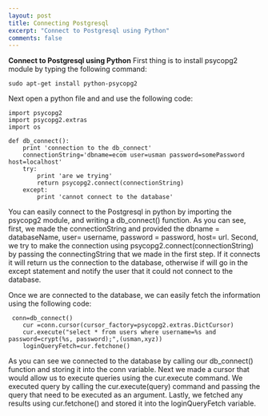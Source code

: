 ```yaml
---
layout: post
title: Connecting Postgresql
excerpt: "Connect to Postgresql using Python"
comments: false
---
```

**Connect to Postgresql using Python**
First thing is to install psycopg2 module by typing the following command: 

    sudo apt-get install python-psycopg2

Next open a python file and and use the following code:

    import psycopg2
    import psycopg2.extras
    import os
    
    def db_connect():
        print 'connection to the db_connect'
        connectionString='dbname=ecom user=usman password=somePassword host=localhost'
        try:
            print 'are we trying'
            return psycopg2.connect(connectionString)
        except:
            print 'cannot connect to the database'
You can easily connect to the Postgresql in python by importing the psycopg2 module, and writing a db_connect() function. As you can see, first, we made the connectionString and provided the dbname = databaseName, user= username, password = password, host= url. 
Second, we try to make the connection using psycopg2.connect(connectionString) by passing the connectingString that we made in the first step. If it connects it will return us the connection to the database, otherwise if will go in the except statement and notify the user that it could not connect to the database. 

Once we are connected to the database, we can easily fetch the information using the following code: 

     conn=db_connect()
        cur =conn.cursor(cursor_factory=psycopg2.extras.DictCursor)
        cur.execute("select * from users where username=%s and password=crypt(%s, password);",(usman,xyz))
        loginQueryFetch=cur.fetchone()

As you can see we connected to the database by calling our db_connect() function and storing it into the conn variable. Next we made a cursor that would allow us to execute queries using the cur.execute command. We executed query by calling the cur.execute(query) command and passing the query that need to be executed as an argument. Lastly, we fetched any results using cur.fetchone() and stored it into the loginQueryFetch variable.